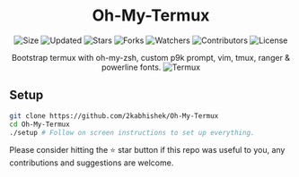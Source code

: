 <div align="center">

# Oh-My-Termux

![Size](https://img.shields.io/github/repo-size/2kabhishek/Oh-My-Termux?style=plastic&color=0f0&label=Size)
![Updated](https://img.shields.io/github/last-commit/2kabhishek/Oh-My-Termux?style=plastic&color=f00&label=Updated)
![Stars](https://img.shields.io/github/stars/2kabhishek/Oh-My-Termux?style=plastic&color=ffc801&label=Stars)
![Forks](https://img.shields.io/github/forks/2kabhishek/Oh-My-Termux?style=plastic&color=003cff&label=Forks)
![Watchers](https://img.shields.io/github/watchers/2kabhishek/Oh-My-Termux?style=plastic&color=ff5500&label=Watchers)
![Contributors](https://img.shields.io/github/contributors/2kabhishek/Oh-My-Termux?style=plastic&color=f0f&label=Contributors)
![License](https://img.shields.io/github/license/2kabhishek/Oh-My-Termux?style=plastic&color=555&label=License)

Bootstrap termux with oh-my-zsh, custom p9k prompt, vim, tmux, ranger & powerline fonts.
![Termux](https://i.imgur.com/cTt8z6P.png)

</div>

## Setup

```bash
git clone https://github.com/2kabhishek/Oh-My-Termux
cd Oh-My-Termux
./setup # Follow on screen instructions to set up everything.
```

Please consider hitting the ⭐ star button if this repo was useful to you, any contributions and suggestions are welcome.

